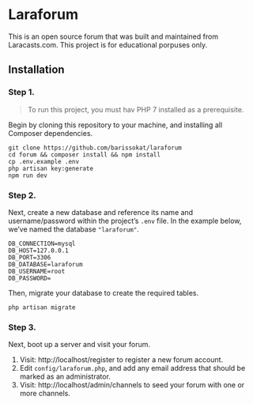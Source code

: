 # Laraforum

This is an open source forum that was built and maintained from Laracasts.com. This project is for educational porpuses only.

## Installation

### Step 1.
> To run this project, you must hav PHP 7 installed as a prerequisite.

Begin by cloning this repository to your machine, and installing all Composer dependencies.

 	git clone https://github.com/barissokat/laraforum
    cd forum && composer install && npm install
    cp .env.example .env
    php artisan key:generate
    npm run dev

### Step 2.
Next, create a new database and reference its name and username/password within the project’s `.env` file. In the example below, we’ve named the database `"laraforum"`.

    DB_CONNECTION=mysql
    DB_HOST=127.0.0.1
    DB_PORT=3306
    DB_DATABASE=laraforum
    DB_USERNAME=root
    DB_PASSWORD=

Then, migrate your database to create the required tables.

    php artisan migrate


### Step 3.
Next, boot up a server and visit your forum.

1. Visit: http://localhost/register to register a new forum account.
2. Edit `config/laraforum.php`, and add any email address that should be marked as an administrator.
3. Visit: http://localhost/admin/channels to seed your forum with one or more channels.  
